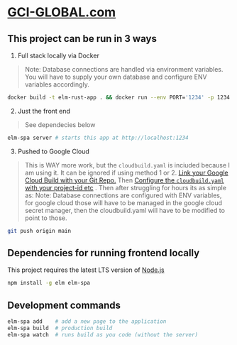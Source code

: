 # [GCI-GLOBAL.com](https://gci-global.com)

## This project can be run in 3 ways
1. Full stack locally via Docker
> Note: Database connections are handled via environment variables. You will have to supply your own database and configure ENV variables accordingly.
```bash
docker build -t elm-rust-app . && docker run --env PORT='1234' -p 1234:1234 elm-rust-app # starts this app at http://localhost:1234
```
2. Just the front end
> See dependecies below
```bash
elm-spa server # starts this app at http://localhost:1234
```
3. Pushed to Google Cloud
> This is WAY more work, but the `cloudbuild.yaml` is inciuded because I am using it. It can be ignored if using method 1 or 2. 
>[Link your Google Cloud Build with your Git Repo.](https://cloud.google.com/build/docs/automating-builds/run-builds-on-github) Then
>[Configure the `cloudbuild.yaml` with your project-id etc](https://cloud.google.com/build/docs/configuring-builds/create-basic-configuration)
>. Then after struggling for hours its as simple as:
> Note: Database connections are configured with ENV variables, for google cloud those will have to be managed in the google cloud secret manager, then the cloudbuild.yaml will have to be modified to point to those.
```bash
git push origin main
```


## Dependencies for running frontend locally

This project requires the latest LTS version of [Node.js](https://nodejs.org/)

```bash
npm install -g elm elm-spa
```

## Development commands

```bash
elm-spa add    # add a new page to the application
elm-spa build  # production build
elm-spa watch  # runs build as you code (without the server)
```